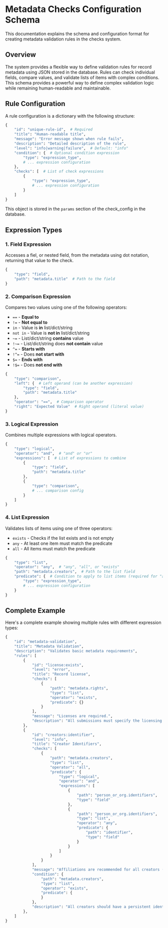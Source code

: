 # Metadata Checks Configuration Schema

This documentation explains the schema and configuration format for creating metadata validation rules in the checks system.

## Overview

The system provides a flexible way to define validation rules for record metadata using JSON stored in the database. Rules can check individual fields, compare values, and validate lists of items with complex conditions. This schema provides a powerful way to define complex validation logic while remaining human-readable and maintainable.

## Rule Configuration

A rule configuration is a dictionary with the following structure:

```python
{
    "id": "unique-rule-id",  # Required
    "title": "Human-readable title",
    "message": "Error message shown when rule fails",
    "description": "Detailed description of the rule",
    "level": "info|warning|failure",  # Default: "info"
    "condition": {  # Optional condition expression
        "type": "expression_type",
        # ... expression configuration
    },
    "checks": [  # List of check expressions
        {
            "type": "expression_type",
            # ... expression configuration
        }
    ]
}
```

This object is stored in the `params` section of the check_config in the database.

## Expression Types

### 1. Field Expression

Accesses a fiel, or nested field, from the metadata using dot notation, returning that value to the check.

```python
{
    "type": "field",
    "path": "metadata.title"  # Path to the field
}
```

### 2. Comparison Expression

Compares two values using one of the following operators:

- `==` - **Equal to**
- `!=` - **Not equal to**
- `in` - Value is **in** list/dict/string
- `not in` - Value is **not in** list/dict/string
- `~=` - List/dict/string **contains** value
- `!~=` - List/dict/string does **not contain** value
- `^=` - **Starts with**
- `!^=` - Does **not start with**
- `$=` - **Ends with**
- `!$=` - Does **not end with**

```python
{
    "type": "comparison",
    "left": {  # Left operand (can be another expression)
        "type": "field",
        "path": "metadata.title"
    },
    "operator": "==",  # Comparison operator
    "right": "Expected Value"  # Right operand (literal value)
}
```

### 3. Logical Expression

Combines multiple expressions with logical operators.

```python
{
    "type": "logical",
    "operator": "and",  # "and" or "or"
    "expressions": [  # List of expressions to combine
        {
            "type": "field",
            "path": "metadata.title"
        },
        {
            "type": "comparison",
            # ... comparison config
        }
    ]
}
```

### 4. List Expression

Validates lists of items using one of three operators:

- `exists` - Checks if the list exists and is not empty
- `any` - At least one item must match the predicate
- `all` - All items must match the predicate

```python
{
    "type": "list",
    "operator": "any",  # "any", "all", or "exists"
    "path": "metadata.creators",  # Path to the list field
    "predicate": {  # Condition to apply to list items (required for "any" and "all")
        "type": "expression_type",
        # ... expression configuration
    }
}
```

## Complete Example

Here's a complete example showing multiple rules with different expression types:

```python
{
    "id": "metadata-validation",
    "title": "Metadata Validation",
    "description": "Validates basic metadata requirements",
    "rules": [
        {
            "id": "license:exists",
            "level": "error",
            "title": "Record license",
            "checks": [
                {
                    "path": "metadata.rights",
                    "type": "list",
                    "operator": "exists",
                    "predicate": {}
                }
            ],
            "message": "Licenses are required.",
            "description": "All submissions must specify the licensing terms."
        },
        {
            "id": "creators:identifier",
            "level": "info",
            "title": "Creator Identifiers",
            "checks": [
                {
                    "path": "metadata.creators",
                    "type": "list",
                    "operator": "all",
                    "predicate": {
                        "type": "logical",
                        "operator": "and",
                        "expressions": [
                            {
                                "path": "person_or_org.identifiers",
                                "type": "field"
                            },
                            {
                                "path": "person_or_org.identifiers",
                                "type": "list",
                                "operator": "any",
                                "predicate": {
                                    "path": "identifier",
                                    "type": "field"
                                }
                            }
                        ]
                    }
                }
            ],
            "message": "Affiliations are recommended for all creators (e.g. an ORCID)",
            "condition": {
                "path": "metadata.creators",
                "type": "list",
                "operator": "exists",
                "predicate": {
                }
            },
            "description": "All creators should have a persistent identifier (e.g. an ORCID)"
        },
    ]
}
```
